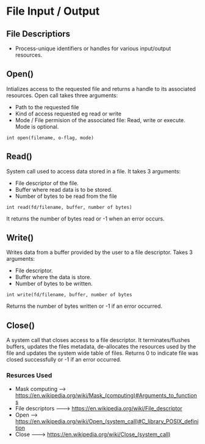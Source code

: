 # File Input / Output

## File Descriptiors
* Process-unique identifiers or handles for various input/output resources.

## Open()
Intializes access to the requested file and returns a handle to its associated resources.
Open call takes three arguments:
* Path to the requested file
* Kind of access requested eg read or write
* Mode / File permision of the associated file: Read, write or execute. Mode is optional.

```
int open(filename, o-flag, mode)
```
## Read()
System call used to access data stored in a file.
It takes 3 arguments:
* File descriptor of the file.
* Buffer where read data is to be stored.
* Number of bytes to be read from the file

```
int read(fd/filename, buffer, number of bytes)
```
It returns the number of bytes read or -1 when an error occurs.

## Write()
Writes data from a buffer provided by the user to a file descriptor.
Takes 3 arguments:
* File descriptor.
* Buffer where the data is store.
* Number of bytes to be written.

```
int write(fd/filename, buffer, number of bytes
```
Returns the number of bytes written or -1 if an error occurred.

## Close()
A system call that closes access to a file descriptor.
It  terminates/flushes buffers, updates the files metadata, de-allocates the resources used by the file and updates the system wide table of files.
Returns 0 to indicate file was closed successfully or -1 if an error occurred.

### Resurces Used
* Mask computing --> https://en.wikipedia.org/wiki/Mask_(computing)#Arguments_to_functions
* File descriptors ---> https://en.wikipedia.org/wiki/File_descriptor
* Open --> https://en.wikipedia.org/wiki/Open_(system_call)#C_library_POSIX_definition
* Close ---> https://en.wikipedia.org/wiki/Close_(system_call)
